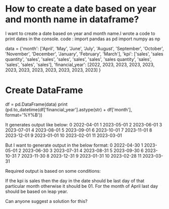 
# How to create a date based on year and month name in dataframe?

I want to create a date based on year and month name.I wrote a code to print dates in the console.
code :
import pandas as pd
import numpy as np

data = {'month': ['April', 'May', 'June', 'July', 'August', 'September', 'October', 'November', 'December', 'January', 'February', 'March'],
    'kpi': ['sales', 'sales quantity', 'sales', 'sales', 'sales', 'sales', 'sales', 'sales quantity', 'sales', 'sales', 'sales', 'sales'],
    'financial_year': [2022, 2023, 2023, 2023, 2023, 2023, 2023, 2023, 2023, 2023, 2023, 2023]
    }

# Create DataFrame
df = pd.DataFrame(data)
print (pd.to_datetime(df['financial_year'].astype(str)  + df['month'], format='%Y%B'))

It generates output like below:
0    2022-04-01
1    2023-05-01
2    2023-06-01
3    2023-07-01
4    2023-08-01
5    2023-09-01
6    2023-10-01
7    2023-11-01
8    2023-12-01
9    2023-01-01
10   2023-02-01
11   2023-03-01

But I want to generate output in the below format:
0    2022-04-30
1    2023-05-01
2    2023-06-30
3    2023-07-31
4    2023-08-31
5    2023-09-30
6    2023-10-31
7    2023-11-30
8    2023-12-31
9    2023-01-31
10   2023-02-28 
11   2023-03-31

Required output is based on some conditions:

If the kpi is sales then the day in the date should be last day of that particular month otherwise it should be 01.
For the month of April last day should be based on leap year.

Can anyone suggest a solution for this?

        